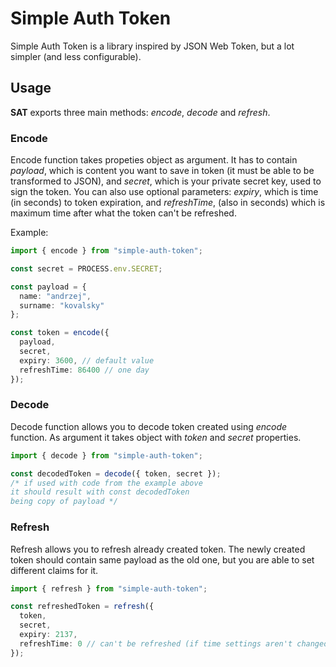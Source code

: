 # Simple Auth Token

Simple Auth Token is a library inspired by JSON Web Token,
but a lot simpler (and less configurable).

## Usage

**SAT** exports three main methods: _encode_, _decode_ and _refresh_.

### Encode

Encode function takes propeties object as argument.
It has to contain _payload_, which is content you want to
save in token (it must be able to be transformed to JSON),
and _secret_, which is your private secret key, used to sign
the token. You can also use optional parameters: _expiry_,
which is time (in seconds) to token expiration, and _refreshTime_,
(also in seconds) which is maximum time after what the token can't
be refreshed.

Example:

```typescript
import { encode } from "simple-auth-token";

const secret = PROCESS.env.SECRET;

const payload = {
  name: "andrzej",
  surname: "kovalsky"
};

const token = encode({
  payload,
  secret,
  expiry: 3600, // default value
  refreshTime: 86400 // one day
});
```

### Decode

Decode function allows you to decode token created using _encode_ function.
As argument it takes object with _token_ and _secret_ properties.

```typescript
import { decode } from "simple-auth-token";

const decodedToken = decode({ token, secret });
/* if used with code from the example above
it should result with const decodedToken
being copy of payload */
```

### Refresh

Refresh allows you to refresh already created token. The newly
created token should contain same payload as the old one, but you
are able to set different claims for it.

```typescript
import { refresh } from "simple-auth-token";

const refreshedToken = refresh({
  token,
  secret,
  expiry: 2137,
  refreshTime: 0 // can't be refreshed (if time settings aren't changed)
});
```
